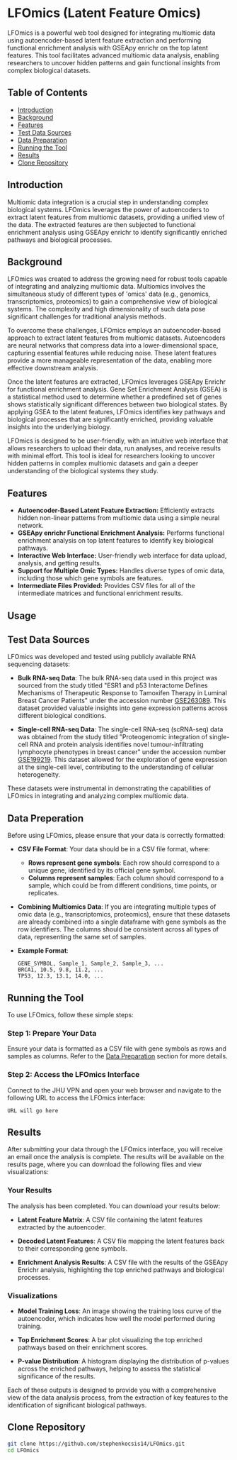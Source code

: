 # LFOmics (Latent Feature Omics)

LFOmics is a powerful web tool designed for integrating multiomic data using autoencoder-based latent feature extraction and performing functional enrichment analysis with GSEApy enrichr on the top latent features. This tool facilitates advanced multiomic data analysis, enabling researchers to uncover hidden patterns and gain functional insights from complex biological datasets.

## Table of Contents

- [Introduction](#introduction)
- [Background](#background)
- [Features](#features)
- [Test Data Sources](#test-data-sources)
- [Data Preparation](#data-preparation)
- [Running the Tool](#running-the-tool)
- [Results](#results)
- [Clone Repository](#clone-repository)

## Introduction

Multiomic data integration is a crucial step in understanding complex biological systems. LFOmics leverages the power of autoencoders to extract latent features from multiomic datasets, providing a unified view of the data. The extracted features are then subjected to functional enrichment analysis using GSEApy enrichr to identify significantly enriched pathways and biological processes.

## Background

LFOmics was created to address the growing need for robust tools capable of integrating and analyzing multiomic data. Multiomics involves the simultaneous study of different types of 'omics' data (e.g., genomics, transcriptomics, proteomics) to gain a comprehensive view of biological systems. The complexity and high dimensionality of such data pose significant challenges for traditional analysis methods.

To overcome these challenges, LFOmics employs an autoencoder-based approach to extract latent features from multiomic datasets. Autoencoders are neural networks that compress data into a lower-dimensional space, capturing essential features while reducing noise. These latent features provide a more manageable representation of the data, enabling more effective downstream analysis.

Once the latent features are extracted, LFOmics leverages GSEApy Enrichr for functional enrichment analysis. Gene Set Enrichment Analysis (GSEA) is a statistical method used to determine whether a predefined set of genes shows statistically significant differences between two biological states. By applying GSEA to the latent features, LFOmics identifies key pathways and biological processes that are significantly enriched, providing valuable insights into the underlying biology.

LFOmics is designed to be user-friendly, with an intuitive web interface that allows researchers to upload their data, run analyses, and receive results with minimal effort. This tool is ideal for researchers looking to uncover hidden patterns in complex multiomic datasets and gain a deeper understanding of the biological systems they study.

## Features

- **Autoencoder-Based Latent Feature Extraction:** Efficiently extracts hidden non-linear patterns from multiomic data using a simple neural network.
- **GSEApy enrichr Functional Enrichment Analysis:** Performs functional enrichment analysis on top latent features to identify key biological pathways.
- **Interactive Web Interface:** User-friendly web interface for data upload, analysis, and getting results.
- **Support for Multiple Omic Types:** Handles diverse types of omic data, including those which gene symbols are features.
- **Intermediate Files Provided:** Provides CSV files for all of the intermediate matrices and functional enrichment results.

## Usage

## Test Data Sources

LFOmics was developed and tested using publicly available RNA sequencing datasets:

- **Bulk RNA-seq Data**: The bulk RNA-seq data used in this project was sourced from the study titled "ESR1 and p53 Interactome Defines Mechanisms of Therapeutic Response to Tamoxifen Therapy in Luminal Breast Cancer Patients" under the accession number [GSE263089](https://www.ncbi.nlm.nih.gov/geo/query/acc.cgi?acc=GSE263089). This dataset provided valuable insights into gene expression patterns across different biological conditions.

- **Single-cell RNA-seq Data**: The single-cell RNA-seq (scRNA-seq) data was obtained from the study titled "Proteogenomic integration of single-cell RNA and protein analysis identifies novel tumour-infiltrating lymphocyte phenotypes in breast cancer" under the accession number [GSE199219](https://www.ncbi.nlm.nih.gov/geo/query/acc.cgi?acc=GSE199219). This dataset allowed for the exploration of gene expression at the single-cell level, contributing to the understanding of cellular heterogeneity.

These datasets were instrumental in demonstrating the capabilities of LFOmics in integrating and analyzing complex multiomic data.

## Data Preperation

Before using LFOmics, please ensure that your data is correctly formatted:

- **CSV File Format**: Your data should be in a CSV file format, where:
  - **Rows represent gene symbols**: Each row should correspond to a unique gene, identified by its official gene symbol.
  - **Columns represent samples**: Each column should correspond to a sample, which could be from different conditions, time points, or replicates.

- **Combining Multiomics Data**: If you are integrating multiple types of omic data (e.g., transcriptomics, proteomics), ensure that these datasets are already combined into a single dataframe with gene symbols as the row identifiers. The columns should be consistent across all types of data, representing the same set of samples.

- **Example Format**:
  
  ```plaintext
  GENE_SYMBOL, Sample_1, Sample_2, Sample_3, ...
  BRCA1, 10.5, 9.8, 11.2, ...
  TP53, 12.3, 13.1, 14.0, ...
  ```

## Running the Tool

To use LFOmics, follow these simple steps:

### Step 1: Prepare Your Data

Ensure your data is formatted as a CSV file with gene symbols as rows and samples as columns. Refer to the [Data Preparation](#data-preparation) section for more details.

### Step 2: Access the LFOmics Interface

Connect to the JHU VPN and open your web browser and navigate to the following URL to access the LFOmics interface:

```plaintext
URL will go here
```

## Results

After submitting your data through the LFOmics interface, you will receive an email once the analysis is complete. The results will be available on the results page, where you can download the following files and view visualizations:

### Your Results

The analysis has been completed. You can download your results below:

- **Latent Feature Matrix**: A CSV file containing the latent features extracted by the autoencoder.

- **Decoded Latent Features**: A CSV file mapping the latent features back to their corresponding gene symbols.

- **Enrichment Analysis Results**: A CSV file with the results of the GSEApy Enrichr analysis, highlighting the top enriched pathways and biological processes.

### Visualizations

- **Model Training Loss**: An image showing the training loss curve of the autoencoder, which indicates how well the model performed during training.

- **Top Enrichment Scores**: A bar plot visualizing the top enriched pathways based on their enrichment scores.

- **P-value Distribution**: A histogram displaying the distribution of p-values across the enriched pathways, helping to assess the statistical significance of the results.

Each of these outputs is designed to provide you with a comprehensive view of the data analysis process, from the extraction of key features to the identification of significant biological pathways.

## Clone Repository
   ```bash
   git clone https://github.com/stephenkocsis14/LFOmics.git
   cd LFOmics
   ```

